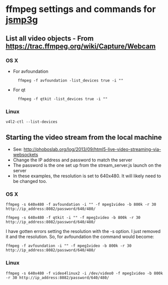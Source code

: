# ffmpeg settings and commands for [jsmp3g](https://github.com/phoboslab/jsmpeg)

## List all video objects - From https://trac.ffmpeg.org/wiki/Capture/Webcam
### OS X
* For avfoundation

        ffmpeg -f avfoundation -list_devices true -i ""    
    
* For qt

        ffmpeg -f qtkit -list_devices true -i ""    
     
    
### Linux

    v4l2-ctl --list-devices  



## Starting the video stream from the local machine
* See: http://phoboslab.org/log/2013/09/html5-live-video-streaming-via-websockets
* Change the IP address and password to match the server
* The password is the one set up from the stream_server.js launch on the server
* In these examples, the resolution is set to 640x480. It will likely need to be changed too.

### OS X
    ffmpeg -s 640x480 -f avfoundation -i "" -f mpeg1video -b 800k -r 30 http://ip_address:8082/password/640/480/
    
    ffmpeg -s 640x480 -f qtkit -i "" -f mpeg1video -b 800k -r 30 http://ip_address:8082/password/640/480/

I have gotten errors setting the resolution with the -s option. I just removed it and the resolution. So, for avfoundation the command would become:    

    ffmpeg -f avfoundation -i "" -f mpeg1video -b 800k -r 30 http://ip_address:8082/password/640/480/



### Linux

    ffmpeg -s 640x480 -f video4linux2 -i /dev/video0 -f mpeg1video -b 800k -r 30 http://ip_address:8082/password/640/480/

